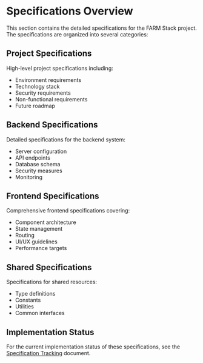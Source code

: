 # Specifications Overview

This section contains the detailed specifications for the FARM Stack project. The specifications are organized into
several categories:

## Project Specifications

High-level project specifications including:

- Environment requirements
- Technology stack
- Security requirements
- Non-functional requirements
- Future roadmap

## Backend Specifications

Detailed specifications for the backend system:

- Server configuration
- API endpoints
- Database schema
- Security measures
- Monitoring

## Frontend Specifications

Comprehensive frontend specifications covering:

- Component architecture
- State management
- Routing
- UI/UX guidelines
- Performance targets

## Shared Specifications

Specifications for shared resources:

- Type definitions
- Constants
- Utilities
- Common interfaces

## Implementation Status

For the current implementation status of these specifications, see the
[Specification Tracking](SPECIFICATION-TRACKING.md) document.
